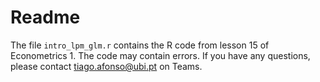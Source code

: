# Readme

The file `intro_lpm_glm.r` contains the R code from lesson 15 of Econometrics 1. The code may contain errors. If you have any questions, please contact tiago.afonso@ubi.pt on Teams.
